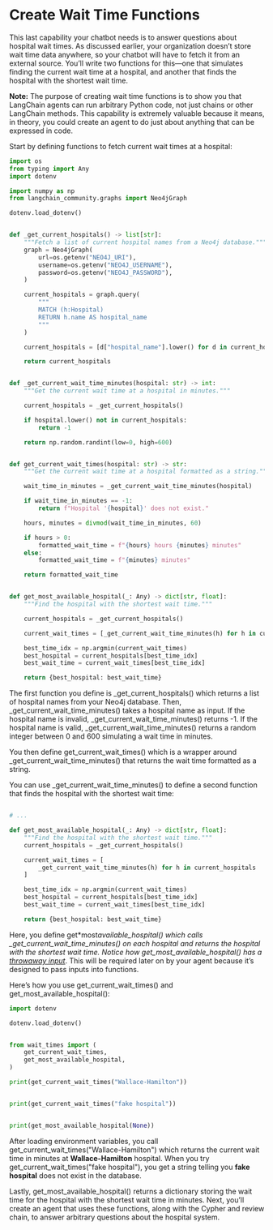 # Create Wait Time Functions

This last capability your chatbot needs is to answer questions about hospital wait times. As discussed earlier, your organization doesn’t store wait time data anywhere, so your chatbot will have to fetch it from an external source. You’ll write two functions for this—one that simulates finding the current wait time at a hospital, and another that finds the hospital with the shortest wait time.

**Note:** The purpose of creating wait time functions is to show you that LangChain agents can run arbitrary Python code, not just chains or other LangChain methods. This capability is extremely valuable because it means, in theory, you could create an agent to do just about anything that can be expressed in code.

Start by defining functions to fetch current wait times at a hospital:

```python
import os
from typing import Any
import dotenv

import numpy as np
from langchain_community.graphs import Neo4jGraph

dotenv.load_dotenv()


def _get_current_hospitals() -> list[str]:
    """Fetch a list of current hospital names from a Neo4j database."""
    graph = Neo4jGraph(
        url=os.getenv("NEO4J_URI"),
        username=os.getenv("NEO4J_USERNAME"),
        password=os.getenv("NEO4J_PASSWORD"),
    )

    current_hospitals = graph.query(
        """
        MATCH (h:Hospital)
        RETURN h.name AS hospital_name
        """
    )

    current_hospitals = [d["hospital_name"].lower() for d in current_hospitals]

    return current_hospitals


def _get_current_wait_time_minutes(hospital: str) -> int:
    """Get the current wait time at a hospital in minutes."""

    current_hospitals = _get_current_hospitals()

    if hospital.lower() not in current_hospitals:
        return -1

    return np.random.randint(low=0, high=600)


def get_current_wait_times(hospital: str) -> str:
    """Get the current wait time at a hospital formatted as a string."""

    wait_time_in_minutes = _get_current_wait_time_minutes(hospital)

    if wait_time_in_minutes == -1:
        return f"Hospital '{hospital}' does not exist."

    hours, minutes = divmod(wait_time_in_minutes, 60)

    if hours > 0:
        formatted_wait_time = f"{hours} hours {minutes} minutes"
    else:
        formatted_wait_time = f"{minutes} minutes"

    return formatted_wait_time


def get_most_available_hospital(_: Any) -> dict[str, float]:
    """Find the hospital with the shortest wait time."""

    current_hospitals = _get_current_hospitals()

    current_wait_times = [_get_current_wait_time_minutes(h) for h in current_hospitals]

    best_time_idx = np.argmin(current_wait_times)
    best_hospital = current_hospitals[best_time_idx]
    best_wait_time = current_wait_times[best_time_idx]

    return {best_hospital: best_wait_time}


```

The first function you define is \_get_current_hospitals() which returns a list of hospital names from your Neo4j database. Then, \_get_current_wait_time_minutes() takes a hospital name as input. If the hospital name is invalid, \_get_current_wait_time_minutes() returns -1. If the hospital name is valid, \_get_current_wait_time_minutes() returns a random integer between 0 and 600 simulating a wait time in minutes.

You then define get_current_wait_times() which is a wrapper around \_get_current_wait_time_minutes() that returns the wait time formatted as a string.

You can use \_get_current_wait_time_minutes() to define a second function that finds the hospital with the shortest wait time:

```python

# ...

def get_most_available_hospital(_: Any) -> dict[str, float]:
    """Find the hospital with the shortest wait time."""
    current_hospitals = _get_current_hospitals()

    current_wait_times = [
        _get_current_wait_time_minutes(h) for h in current_hospitals
    ]

    best_time_idx = np.argmin(current_wait_times)
    best_hospital = current_hospitals[best_time_idx]
    best_wait_time = current_wait_times[best_time_idx]

    return {best_hospital: best_wait_time}

```

Here, you define get\*most*available_hospital() which calls \_get_current_wait_time_minutes() on each hospital and returns the hospital with the shortest wait time. Notice how get_most_available_hospital() has a [throwaway input](https://realpython.com/python-double-underscore/#public-interfaces-and-naming-conventions-in-python)*. This will be required later on by your agent because it’s designed to pass inputs into functions.

Here’s how you use get_current_wait_times() and get_most_available_hospital():

```python
import dotenv

dotenv.load_dotenv()


from wait_times import (
    get_current_wait_times,
    get_most_available_hospital,
)

print(get_current_wait_times("Wallace-Hamilton"))


print(get_current_wait_times("fake hospital"))


print(get_most_available_hospital(None))

```

After loading environment variables, you call get_current_wait_times("Wallace-Hamilton") which returns the current wait time in minutes at **Wallace-Hamilton** hospital. When you try get_current_wait_times("fake hospital"), you get a string telling you **fake hospital** does not exist in the database.

Lastly, get_most_available_hospital() returns a dictionary storing the wait time for the hospital with the shortest wait time in minutes. Next, you’ll create an agent that uses these functions, along with the Cypher and review chain, to answer arbitrary questions about the hospital system.

